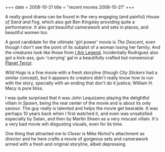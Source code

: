 +++
date = 2008-10-21
title = "recent movies 2008-10-21"
+++

A really good drama can be found in the very engaging (and painful)
*House of Sand and Fog*, which also got Ben Kingsley providing quite a
performance. It also got beautiful camerawork and sets in places, and
beautiful women too.

A good candidate for the ultimate \'girl power\' movie is *The Descent*,
even though I don\'t see the point of its subplot of a woman losing her
family; And the creatures look like those from [I Am Legend].
Incidentally Rodriguez also got a kick-ass, gun-\'carrying\' gal in a
beautifully crafted but nonsensical [Planet Terror].

*Wild Hogs* is a fine movie with a fresh storyline (though *City
Slickers* had a similar concept), but it appears its creators didn\'t
really know how to run with the story, specially with an ending that
don\'t do it justice; William H. Macy is pure bliss.

I was quite surprised that it was John Lequizamo playing the delightful
villain in *Spawn*, being the real center of the movie and is about its
only saviour. The guy really is talented and helps the movie get
bearable. It was perhaps 10 years back when I first watched it, and even
was unsatisfied especially by Satan, and then by Martin Sheen as a very
miscast villain. It\'s a very bad movie wih disgusting visuals, even for
its time.

One thing that attracted me to *Closer* is Mike Nichol\'s attachment as
director and he here crafts a movie of gorgeous sets and camerawork
armed with a fresh and original storyline, albeit depressing.

  [I Am Legend]: http://movies.tshepang.net/i-am-legend
  [Planet Terror]: http://movies.tshepang.net/planet-terror-2007
